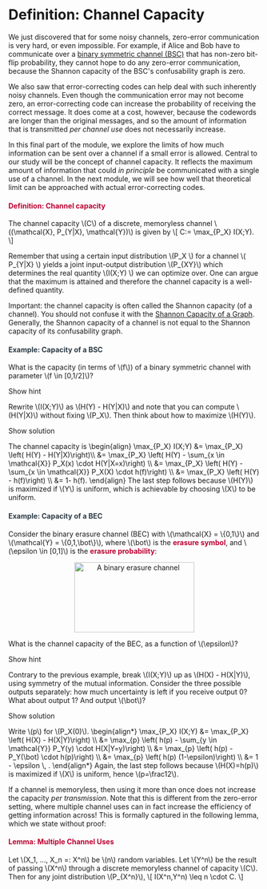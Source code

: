 # Definition: Channel Capacity

<p>We just discovered that for some noisy channels, zero-error communication is very hard, or even impossible. For example, if Alice and Bob have to communicate over a <a title="Definition: Discrete Channel" href="https://canvas.uva.nl/courses/2205/pages/definition-discrete-channel" data-api-endpoint="https://canvas.uva.nl/api/v1/courses/2205/pages/definition-discrete-channel" data-api-returntype="Page">binary symmetric channel (BSC)</a> that has non-zero bit-flip probability, they cannot hope to do any zero-error communication, because the Shannon capacity of the BSC's confusability graph is zero.</p>
<p>We also saw that error-correcting codes can help deal with such inherently noisy channels. Even though the communication error may not become zero, an error-correcting code can increase the probability of receiving the correct message. It does come at a cost, however, because the codewords are longer than the original messages, and so the amount of information that is transmitted <i>per channel use</i> does not necessarily increase.</p>
<p>In this final part of the module, we explore the limits of how much information can be sent over a channel if a small error is allowed. Central to our study will be the concept of channel capacity. It reflects the maximum amount of information that could <i>in principle</i> be communicated with a single use of a channel. In the next module, we will see how well that theoretical limit can be approached with actual error-correcting codes.</p>
<div class="content-box pad-box-mini border border-trbl border-round">
<h4 style="color: #bc0031;"><strong>Definition: Channel capacity</strong></h4>
The channel capacity \(C\) of a discrete, memoryless channel \((\mathcal{X}, P_{Y|X}, \mathcal{Y})\) is given by \[ C:= \max_{P_X} I(X;Y). \]</div>
<p>Remember that using a certain input distribution \(P_X \) for a channel \( P_{Y|X} \) yields a joint input-output distribution \(P_{XY}\) which determines the real quantity \(I(X;Y) \) we can optimize over. One can <a title="The set of joint distributions { P_{XY} } is compact, and the mutual information is a continuous function from that set to the real numbers. It follows from the extreme-value theorem that the maximum is attained. " data-tooltip='{"tooltipClass":"popover popover-padded", "position":"right"}'>argue</a> that the maximum is attained and therefore the channel capacity is a well-defined quantity.</p>
<p>Important: the channel capacity is often called the Shannon capacity (of a channel). You should not confuse it with the <a title="Shannon Capacity of a Graph" href="https://canvas.uva.nl/courses/2205/pages/shannon-capacity-of-a-graph" data-api-endpoint="https://canvas.uva.nl/api/v1/courses/2205/pages/shannon-capacity-of-a-graph" data-api-returntype="Page">Shannon Capacity of a Graph</a>. Generally, the Shannon capacity of a channel is not equal to the Shannon capacity of its confusability graph.</p>
<div class="content-box pad-box-mini border border-trbl border-round">
<h4 style="color: #2d3b45;"><strong>Example: Capacity of a BSC</strong></h4>
What is the capacity (in terms of \(f\)) of a binary symmetric channel with parameter \(f \in [0,1/2]\)?
<p><span class="element_toggler" role="button" aria-controls="group1a" aria-label="Toggler" aria-expanded="false"><span class="Button">Show hint</span></span></p>
<div id="group1a" style="">
<div class="content-box">Rewrite \(I(X;Y)\) as \(H(Y) - H(Y|X)\) and note that you can compute \(H(Y|X)\) without fixing \(P_X\). Then think about how to maximize \(H(Y)\).
<p><span class="element_toggler" role="button" aria-controls="group1b" aria-label="Toggler" aria-expanded="false"><span class="Button">Show solution</span></span></p>
<div id="group1b" style="">
<div class="content-box">The channel capacity is \begin{align} \max_{P_X} I(X;Y) &amp;= \max_{P_X} \left( H(Y) - H(Y|X)\right)\\ &amp;= \max_{P_X} \left( H(Y) - \sum_{x \in \mathcal{X}} P_X(x) \cdot H(Y|X=x)\right) \\ &amp;= \max_{P_X} \left( H(Y) - \sum_{x \in \mathcal{X}} P_X(X) \cdot h(f)\right) \\ &amp;= \max_{P_X} \left( H(Y) - h(f)\right) \\ &amp;= 1- h(f). \end{align} The last step follows because \(H(Y)\) is maximized if \(Y\) is uniform, which is achievable by choosing \(X\) to be uniform.</div>
</div>
</div>
</div>
</div>
<div class="content-box pad-box-mini border border-trbl border-round">
<h4 style="color: #2d3b45;"><strong>Example: Capacity of a BEC</strong></h4>
<p>Consider the binary erasure channel (BEC) with \(\mathcal{X} = \{0,1\}\) and \(\mathcal{Y} = \{0,1,\bot\}\), where \(\bot\) is the <span style="color: #bc0031;"><strong>erasure symbol</strong></span>, and \(\epsilon \in [0,1]\) is the <span style="color: #bc0031;"><strong>erasure probability</strong></span>:</p>
<p style="text-align: center;"><img src="https://canvas.uva.nl/courses/2205/files/388658/preview?verifier=E9ranqn35eYPibIXdJ5XcEG1CWqNXu5KVumwLJUd" alt="A binary erasure channel" width="240" height="140" data-api-endpoint="https://canvas.uva.nl/api/v1/courses/2205/files/388658" data-api-returntype="File"></p>
<p>What is the channel capacity of the BEC, as a function of \(\epsilon\)?</p>
<p><span class="element_toggler" role="button" aria-controls="group2a" aria-label="Toggler" aria-expanded="false"><span class="Button">Show hint</span></span></p>
<div id="group2a" style="">
<div class="content-box">Contrary to the previous example, break \(I(X;Y)\) up as \(H(X) - H(X|Y)\), using symmetry of the mutual information. Consider the three possible outputs separately: how much uncertainty is left if you receive output 0? What about output 1? And output \(\bot\)?
<p><span class="element_toggler" role="button" aria-controls="group2b" aria-label="Toggler" aria-expanded="false"><span class="Button">Show solution</span></span></p>
<div id="group2b" style="">
<div class="content-box">Write \(p\) for \(P_X(0)\). \begin{align*} \max_{P_X} I(X;Y) &amp;= \max_{P_X} \left( H(X) - H(X|Y)\right) \\ &amp;= \max_{p} \left( h(p) - \sum_{y \in \mathcal{Y}} P_Y(y) \cdot H(X|Y=y)\right) \\ &amp;= \max_{p} \left( h(p) - P_Y(\bot) \cdot h(p)\right) \\ &amp;= \max_{p} \left( h(p) (1-\epsilon)\right) \\ &amp;= 1 - \epsilon \, . \end{align*} Again, the last step follows because \(H(X)=h(p)\) is maximized if \(X\) is uniform, hence \(p=\frac12\).</div>
</div>
</div>
</div>
</div>
<p>If a channel is memoryless, then using it more than once does not increase the capacity <i>per transmission</i>. Note that this is different from the zero-error setting, where multiple channel uses can in fact increase the efficiency of getting information across! This is formally captured in the following lemma, which we state without proof:</p>
<div class="content-box pad-box-mini border border-trbl border-round">
<h4 style="color: #bc0031;" id="lemma"><strong>Lemma: Multiple Channel Uses</strong></h4>
Let \(X_1, ..., X_n =: X^n\) be \(n\) random variables. Let \(Y^n\) be the result of passing \(X^n\) through a discrete memoryless channel of capacity \(C\). Then for any joint distribution \(P_{X^n}\), \[ I(X^n,Y^n) \leq n \cdot C. \]</div>